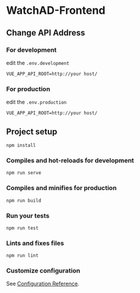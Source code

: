# WatchAD-Frontend

## Change API Address

### For development

edit the `.env.development`

```
VUE_APP_API_ROOT=http://your host/
```



### For production

edit the `.env.production`

```
VUE_APP_API_ROOT=http://your host/
```



## Project setup

```
npm install
```

### Compiles and hot-reloads for development

```
npm run serve
```

### Compiles and minifies for production
```
npm run build
```

### Run your tests
```
npm run test
```

### Lints and fixes files
```
npm run lint
```

### Customize configuration
See [Configuration Reference](https://cli.vuejs.org/config/).


